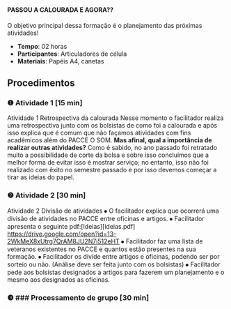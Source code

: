 # 
#### PASSOU A CALOURADA E AGORA??

O objetivo principal dessa formação é o planejamento das próximas atividades!

- **Tempo**: 02 horas
- **Participantes**:  Articuladores de célula
- **Materiais**: Papéis A4, canetas

## Procedimentos

### ❶ Atividade 1 [15 min]
Atividade 1
Retrospectiva da calourada
Nesse momento o facilitador realiza uma retrospectiva junto com os bolsistas de como foi a calourada e após isso explica que é comum que não façamos atividades com fins acadêmicos além do PACCE O SOM.
**Mas afinal, qual a importância de realizar outras atividades?**
Como é sabido, no ano passado foi retratado muito a possibilidade de corte da bolsa e sobre isso concluímos que a melhor forma de evitar isso é mostrar serviço; no entanto, isso não foi realizado com êxito no semestre passado e por isso devemos começar a tirar as ideias do papel.


### ❷ Atividade 2 [30 min]
Atividade 2
Divisão de atividades
⦁	O facilitador explica que ocorrerá uma divisão de atividades no PACCE entre oficinas e artigos. 
⦁	Facilitador apresenta o seguinte pdf:[Ideias][ideias.pdf] https://drive.google.com/open?id=13-2WkMeX8xUtrg7QrAM8JU2N7i512eHT
⦁	Facilitador faz uma lista de veteranos existentes no PACCE e quantos estão presentes na sua formação. 
⦁	Facilitador os divide entre artigos e oficinas, podendo ser por sorteio ou não. (Análise deve ser feita junto com os bolsistas)
⦁	Facilitador pede aos bolsistas designados a artigos para fazerem um planejamento e o mesmo aos designados as oficinas.

### ❸ ###  Processamento de grupo [30 min]
 



